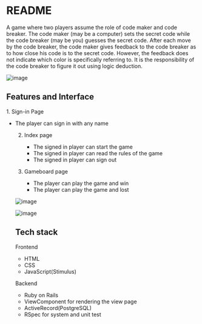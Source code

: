 # README
A game where two players assume the role of code maker and code breaker. The code maker (may be a computer) sets the secret code while the code breaker (may be you) guesses the secret code. After each move by the code breaker, the code maker gives feedback to the code breaker as to how close his code is to the secret code. However, the feedback does not indicate which color is specifically referring to. It is the responsibility of the code breaker to figure it out using logic deduction.


![image](https://user-images.githubusercontent.com/81283781/234709367-82dabe12-dbc6-4e40-ab44-79adbb08a49d.png)

<h2> Features and Interface </h2>
1. Sign-in Page
  <ul>
    <li>The player can sign in with any name</li
  </ul>

2. Index page
   <ul>
      <li>The signed in player can start the game</li>
      <li>The signed in player can read the rules of the game</li>
      <li>The signed in player can sign out</li>
   </ul>

3. Gameboard page
   <ul>
     <li>The player can play the game and win</li>
     <li>The player can play the game and lost</li>
   </ul>
![image](https://user-images.githubusercontent.com/81283781/234713961-35ff130b-eeb1-41ac-91f5-b606118f1e50.png)

![image](https://user-images.githubusercontent.com/81283781/234714594-7af8635e-049d-4a7e-9d7a-f4eea3266019.png)


<h2> Tech stack </h2>
Frontend
   <ul>
     <li>HTML</li>
     <li>CSS</li>
     <li>JavaScript(Stimulus)</li>
   </ul>
   
 Backend
   <ul>
     <li>Ruby on Rails</li>
     <li>ViewComponent for rendering the view page</li>
     <li>ActiveRecord(PostgreSQL)</li>
     <li>RSpec for system and unit test</li>
   </ul>
